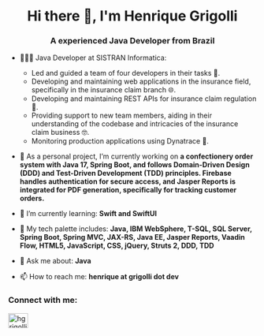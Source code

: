 <h1 align="center">Hi there 👋, I'm Henrique Grigolli</h1>
<h3 align="center">A experienced Java Developer from Brazil</h3>

- 👨🏻‍💻 Java Developer at SISTRAN Informatica:
  - Led and guided a team of four developers in their tasks 🤝.
  - Developing and maintaining web applications in the insurance field, specifically in the insurance claim branch 🌐.
  - Developing and maintaining REST APIs for insurance claim regulation 🚀.
  - Providing support to new team members, aiding in their understanding of the codebase and intricacies of the insurance claim business 🤓.
  - Monitoring production applications using Dynatrace 🔄.

- 🔭 As a personal project, I’m currently working on **a confectionery order system with Java 17, Spring Boot, and follows Domain-Driven Design (DDD) and Test-Driven Development (TDD) principles. Firebase handles authentication for secure access, and Jasper Reports is integrated for PDF generation, specifically for tracking customer orders.**

- 🌱 I’m currently learning: **Swift and SwiftUI**

- 🎨 My tech palette includes: **Java, IBM WebSphere, T-SQL, SQL Server, Spring Boot, Spring MVC, JAX-RS, Java EE, Jasper Reports, Vaadin Flow, HTML5, JavaScript, CSS, jQuery, Struts 2, DDD, TDD**

- 💬 Ask me about: **Java**

- 📫 How to reach me: **henrique at grigolli dot dev**

<h3 align="left">Connect with me:</h3>
<p align="left">
<a href="https://linkedin.com/in/hgrigolli" target="blank"><img align="center" src="https://raw.githubusercontent.com/rahuldkjain/github-profile-readme-generator/master/src/images/icons/Social/linked-in-alt.svg" alt="hgrigolli" height="30" width="40" /></a>
</p>
